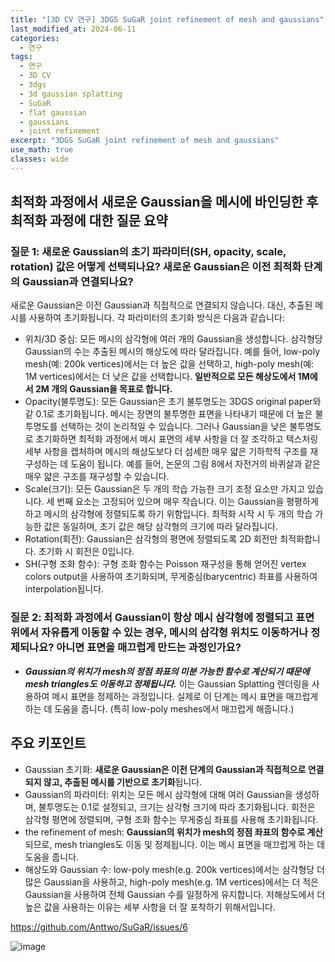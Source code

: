 ```yaml
---
title: "[3D CV 연구] 3DGS SuGaR joint refinement of mesh and gaussians"
last_modified_at: 2024-06-11
categories:
  - 연구
tags:
  - 연구
  - 3D CV
  - 3dgs
  - 3d gaussian splatting
  - SuGaR
  - flat gaussian
  - gaussians
  - joint refinement
excerpt: "3DGS SuGaR joint refinement of mesh and gaussians"
use_math: true
classes: wide
---
```


## 최적화 과정에서 새로운 Gaussian을 메시에 바인딩한 후 최적화 과정에 대한 질문 요약

### 질문 1: 새로운 Gaussian의 초기 파라미터(SH, opacity, scale, rotation) 값은 어떻게 선택되나요? 새로운 Gaussian은 이전 최적화 단계의 Gaussian과 연결되나요?

새로운 Gaussian은 이전 Gaussian과 직접적으로 연결되지 않습니다. 대신, 추출된 메시를 사용하여 초기화됩니다. 각 파라미터의 초기화 방식은 다음과 같습니다:

- 위치/3D 중심: 모든 메시의 삼각형에 여러 개의 Gaussian을 생성합니다. 삼각형당 Gaussian의 수는 추출된 메시의 해상도에 따라 달라집니다. 예를 들어, low-poly mesh(예: 200k vertices)에서는 더 높은 값을 선택하고, high-poly mesh(예: 1M vertices)에서는 더 낮은 값을 선택합니다. **일반적으로 모든 해상도에서 1M에서 2M 개의 Gaussian을 목표로 합니다.**
- Opacity(불투명도): 모든 Gaussian은 초기 불투명도는 3DGS original paper와 같 0.1로 초기화됩니다. 메시는 장면의 불투명한 표면을 나타내기 때문에 더 높은 불투명도를 선택하는 것이 논리적일 수 있습니다. 그러나 Gaussian을 낮은 불투명도로 초기화하면 최적화 과정에서 메시 표면의 세부 사항을 더 잘 조각하고 텍스처링 세부 사항을 캡처하며 메시의 해상도보다 더 섬세한 매우 얇은 기하학적 구조를 재구성하는 데 도움이 됩니다. 예를 들어, 논문의 그림 8에서 자전거의 바퀴살과 같은 매우 얇은 구조를 재구성할 수 있습니다.
- Scale(크기): 모든 Gaussian은 두 개의 학습 가능한 크기 조정 요소만 가지고 있습니다. 세 번째 요소는 고정되어 있으며 매우 작습니다. 이는 Gaussian을 평평하게 하고 메시의 삼각형에 정렬되도록 하기 위함입니다. 최적화 시작 시 두 개의 학습 가능한 값은 동일하며, 초기 값은 해당 삼각형의 크기에 따라 달라집니다.
- Rotation(회전): Gaussian은 삼각형의 평면에 정렬되도록 2D 회전만 최적화합니다. 초기화 시 회전은 0입니다.
- SH(구형 조화 함수): 구형 조화 함수는 Poisson 재구성을 통해 얻어진 vertex colors output을 사용하여 초기화되며, 무게중심(barycentric) 좌표를 사용하여 interpolation됩니다.

### 질문 2: 최적화 과정에서 Gaussian이 항상 메시 삼각형에 정렬되고 표면 위에서 자유롭게 이동할 수 있는 경우, 메시의 삼각형 위치도 이동하거나 정제되나요? 아니면 표면을 매끄럽게 만드는 과정인가요?
- ***Gaussian의 위치가 mesh의 정점 좌표의 미분 가능한 함수로 계산되기 때문에 mesh triangles도 이동하고 정제됩니다.*** 이는 Gaussian Splatting 렌더링을 사용하여 메시 표면을 정제하는 과정입니다. 실제로 이 단계는 메시 표면을 매끄럽게 하는 데 도움을 줍니다. (특히 low-poly meshes에서 매끄럽게 해줍니다.)

## 주요 키포인트
- Gaussian 초기화: **새로운 Gaussian은 이전 단계의 Gaussian과 직접적으로 연결되지 않고, 추출된 메시를 기반으로 초기화**됩니다.
- Gaussian의 파라미터: 위치는 모든 메시 삼각형에 대해 여러 Gaussian을 생성하며, 불투명도는 0.1로 설정되고, 크기는 삼각형 크기에 따라 초기화됩니다. 회전은 삼각형 평면에 정렬되며, 구형 조화 함수는 무게중심 좌표를 사용해 초기화됩니다.
- the refinement of mesh: **Gaussian의 위치가 mesh의 정점 좌표의 함수로 계산**되므로, mesh triangles도 이동 및 정제됩니다. 이는 메시 표면을 매끄럽게 하는 데 도움을 줍니다.
- 해상도와 Gaussian 수: low-poly mesh(e.g. 200k vertices)에서는 삼각형당 더 많은 Gaussian을 사용하고, high-poly mesh(e.g. 1M vertices)에서는 더 적은 Gaussian을 사용하여 전체 Gaussian 수를 일정하게 유지합니다. 저해상도에서 더 높은 값을 사용하는 이유는 세부 사항을 더 잘 포착하기 위해서입니다.

https://github.com/Anttwo/SuGaR/issues/6

![image](https://github.com/sandokim/sandokim.github.io/assets/74639652/796a38f8-6c5e-4555-a175-c03afb6736f4)


